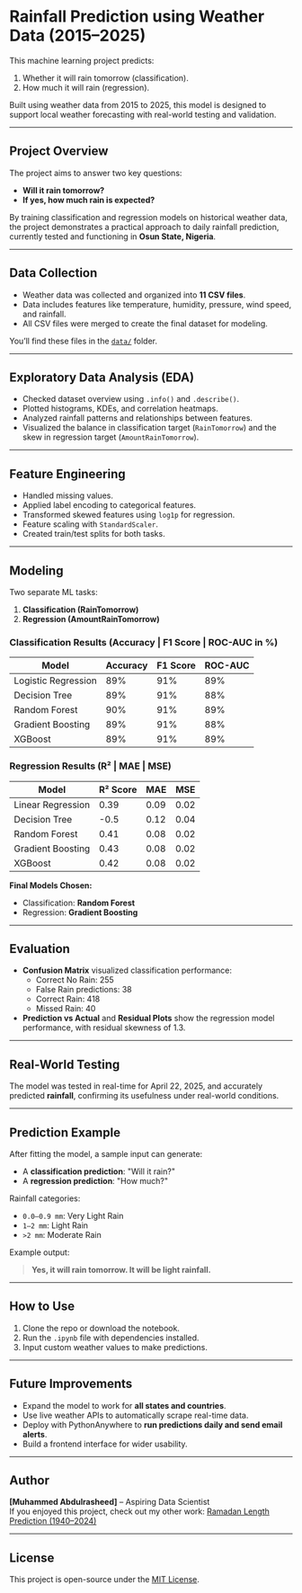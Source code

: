 # Rainfall Prediction using Weather Data (2015–2025)

This machine learning project predicts:
1. Whether it will rain tomorrow (classification).
2. How much it will rain (regression).

Built using weather data from 2015 to 2025, this model is designed to support local weather forecasting with real-world testing and validation.

---

## Project Overview

The project aims to answer two key questions:
- **Will it rain tomorrow?**
- **If yes, how much rain is expected?**

By training classification and regression models on historical weather data, the project demonstrates a practical approach to daily rainfall prediction, currently tested and functioning in **Osun State, Nigeria**.

---

## Data Collection

- Weather data was collected and organized into **11 CSV files**.
- Data includes features like temperature, humidity, pressure, wind speed, and rainfall.
- All CSV files were merged to create the final dataset for modeling.

You’ll find these files in the [`data/`](./data) folder.

---

## Exploratory Data Analysis (EDA)

- Checked dataset overview using `.info()` and `.describe()`.
- Plotted histograms, KDEs, and correlation heatmaps.
- Analyzed rainfall patterns and relationships between features.
- Visualized the balance in classification target (`RainTomorrow`) and the skew in regression target (`AmountRainTomorrow`).

---

## Feature Engineering

- Handled missing values.
- Applied label encoding to categorical features.
- Transformed skewed features using `log1p` for regression.
- Feature scaling with `StandardScaler`.
- Created train/test splits for both tasks.

---

## Modeling

Two separate ML tasks:
1. **Classification (RainTomorrow)**  
2. **Regression (AmountRainTomorrow)**

### Classification Results (Accuracy | F1 Score | ROC-AUC in %)

| Model               | Accuracy | F1 Score | ROC-AUC |
|--------------------|----------|----------|---------|
| Logistic Regression| 89%      | 91%      | 89%     |
| Decision Tree      | 89%      | 91%      | 88%     |
| Random Forest      | 90%      | 91%      | 89%     |
| Gradient Boosting  | 89%      | 91%      | 88%     |
| XGBoost            | 89%      | 91%      | 89%     |

### Regression Results (R² | MAE | MSE)

| Model               | R² Score | MAE  | MSE  |
|--------------------|----------|------|------|
| Linear Regression  | 0.39     | 0.09 | 0.02 |
| Decision Tree      | -0.5     | 0.12 | 0.04 |
| Random Forest      | 0.41     | 0.08 | 0.02 |
| Gradient Boosting  | 0.43     | 0.08 | 0.02 |
| XGBoost            | 0.42     | 0.08 | 0.02 |

**Final Models Chosen:**
- Classification: **Random Forest**
- Regression: **Gradient Boosting**

---

## Evaluation

- **Confusion Matrix** visualized classification performance:
  - Correct No Rain: 255
  - False Rain predictions: 38
  - Correct Rain: 418
  - Missed Rain: 40
- **Prediction vs Actual** and **Residual Plots** show the regression model performance, with residual skewness of 1.3.

---

## Real-World Testing

The model was tested in real-time for April 22, 2025, and accurately predicted **rainfall**, confirming its usefulness under real-world conditions.

---

## Prediction Example

After fitting the model, a sample input can generate:
- A **classification prediction**: "Will it rain?"
- A **regression prediction**: "How much?"

Rainfall categories:
- `0.0–0.9 mm`: Very Light Rain
- `1–2 mm`: Light Rain
- `>2 mm`: Moderate Rain

Example output:
> **Yes, it will rain tomorrow. It will be light rainfall.**

---

## How to Use

1. Clone the repo or download the notebook.
2. Run the `.ipynb` file with dependencies installed.
3. Input custom weather values to make predictions.

---

## Future Improvements

- Expand the model to work for **all states and countries**.
- Use live weather APIs to automatically scrape real-time data.
- Deploy with PythonAnywhere to **run predictions daily and send email alerts**.
- Build a frontend interface for wider usability.

---

## Author

**[Muhammed Abdulrasheed]** – Aspiring Data Scientist  
If you enjoyed this project, check out my other work: [Ramadan Length Prediction (1940–2024)]([add-link-here](https://github.com/themrandroid/ramadan-length-prediction.git))

---

## License

This project is open-source under the [MIT License](LICENSE).
